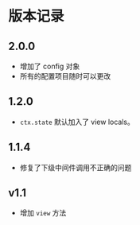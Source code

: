 # 版本记录

## 2.0.0

- 增加了 config 对象
- 所有的配置项目随时可以更改

## 1.2.0

- `ctx.state` 默认加入了 view locals。

## 1.1.4

- 修复了下级中间件调用不正确的问题

## v1.1

- 增加 `view` 方法
